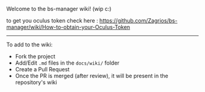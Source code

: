 Welcome to the bs-manager wiki! (wip c:)

to get you oculus token check here : https://github.com/Zagrios/bs-manager/wiki/How-to-obtain-your-Oculus-Token

---

To add to the wiki:

- Fork the project
- Add/Edit `.md` files in the `docs/wiki/` folder
- Create a Pull Request
- Once the PR is merged (after review), it will be present in the repository's wiki
